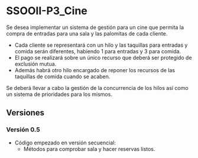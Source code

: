 # SSOOII-P3_Cine
Se desea implementar un sistema de gestión para un cine que permita la compra de entradas para una sala y las palomitas de cada cliente.
 - Cada cliente se representará con un hilo y las taquillas para entradas y comida serán diferentes, habiendo 1 para entradas y 3 para comida.
 - El pago se realizará sobre un único recurso que deberá ser protegido de exclusión mutua.
 - Además habrá otro hilo encargado de reponer los recursos de las taquillas de comida cuando se acaben.

Se deberá llevar a cabo la gestión de la concurrencia de los hilos así como un sistema de prioridades para los mismos.

## Versiones
### Versión 0.5
 - Código empezado en versión secuencial:
   - Métodos para comprobar sala y hacer reservas listos.
